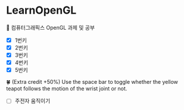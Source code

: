 # LearnOpenGL

:cherry_blossom: 컴퓨터그래픽스 OpenGL 과제 및 공부
- [X] 1번키
- [X] 2번키
- [X] 3번키
- [x] 4번키
- [x] 5번키

:four_leaf_clover: (Extra credit +50%) Use the space bar to toggle whether the yellow teapot follows the motion of the wrist joint or not.
- [ ] 주전자 움직이기
 
